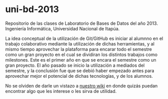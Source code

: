 uni-bd-2013
===========

Repositorio de las clases de Laboratorio de Bases de Datos del año 2013. Ingeniería Informática, Universidad Nacional de Itapúa.


La idea conceptual de la utilización de Git/GitHub es iniciar al alumnno en el trabajo colaborativo mediante la utilización de dichas herramientas, y al mismo tiempo aprovechar la plataforma para encarar todo el semestre como un gran proyecto en el cual se dividiran los distintos trabajos como milestones. Este es el primer año en que se encara el semestre como un gran proyecto. El año pasado se inicio la utilización a mediados del semestre, y la conclusión fue que se debió haber empezado antes para aprovechar mejor el potencial de dichas tecnologías, y de los alumnos.


No se olviden de darle un vistazo a  [nuestro wiki](https://github.com/hisapy/uni-bd-2013/wiki) en donde quizás puedan encontrar algo que les interese o les sirva de utilidad.
